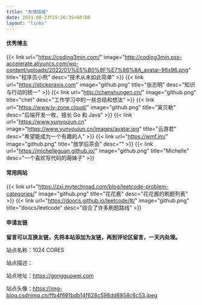 ```yaml
---
title: "友情链接"
date: 2021-08-23T15:26:35+08:00
layout: "links"
---
```


#### 优秀博主

{{< link url="https://coding3min.com/" image="http://coding3min.oss-accelerate.aliyuncs.com/wp-content/uploads/2022/01/%E5%B0%8F%E7%86%8A_avatar-96x96.png" title="程序员小熊" desc="技术从未如此简单" >}}
{{< link url="https://stickpraxis.com" image="github.png" title="张志明" desc="知识与行动的统一" >}}
{{< link url="http://chenshungen.cn/" image="github.png" title="chet" desc="工作学习中的一些总结和想法" >}}
{{< link url="https://www.ly-zone.cloud/" image="github.png" title="寅贝勒" desc="后端开发一枚，擅长 Go 和 Java" >}}
{{< link url="https://www.yunyoujun.cn" image="https://www.yunyoujun.cn/images/avatar.jpg" title="云游君" desc="希望能成为一个有趣的人" >}}
{{< link url="https://wmf.im/" image="github.png" title="放学后茶会" desc="" >}}
{{< link url="https://michelleguan.github.io/" image="github.png" title="Michelle" desc="一个喜欢写代码的萌妹子" >}}

#### 常用网站

{{< link url="https://zxi.mytechroad.com/blog/leetcode-problem-categories/" image="github.png" title="花花酱" desc="花花酱的刷题列表" >}}
{{< link url="https://doocs.github.io/leetcode/#/" image="github.png" title="doocs/leetcode" desc="综合了许多刷题路线" >}}

#### 申请友链
**留言可以互换友链，先将本站添加为友链，再到评论区留言，一天内处理。**

站点名称：1024 CORES

站点描述：

站点地址：https://gongguowei.com

站点头像：https://img-blog.csdnimg.cn/ffb4f691bdb14f628c598dd8858c6c53.jpeg